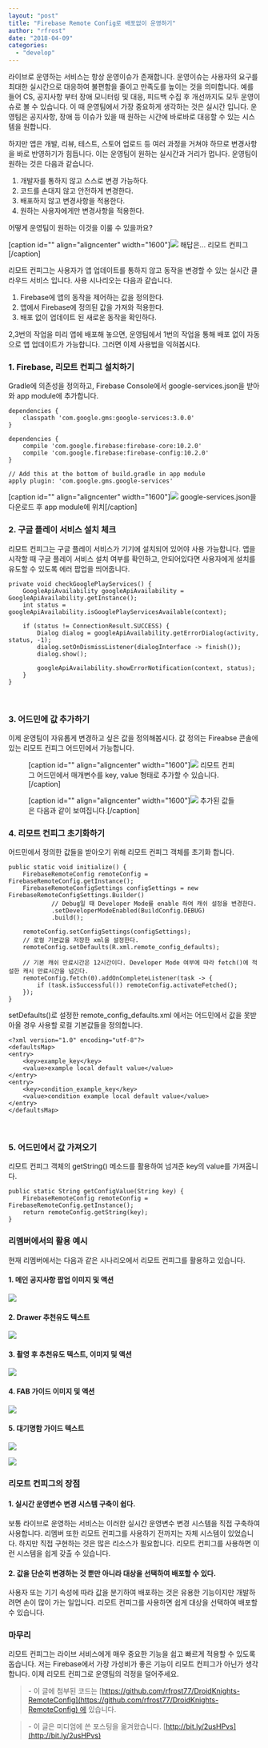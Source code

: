 ```yaml
---
layout: "post"
title: "Firebase Remote Config로 배포없이 운영하기"
author: "rfrost"
date: "2018-04-09"
categories: 
  - "develop"
---
```


라이브로 운영하는 서비스는 항상 운영이슈가 존재합니다. 운영이슈는 사용자의 요구를 최대한 실시간으로 대응하여 불편함을 줄이고 만족도를 높이는 것을 의미합니다. 예를 들어 CS, 공지사항 부터 장애 모니터링 및 대응, 피드백 수집 후 개선까지도 모두 운영이슈로 볼 수 있습니다. 이 때 운영팀에서 가장 중요하게 생각하는 것은 실시간 입니다. 운영팀은 공지사항, 장애 등 이슈가 있을 때 원하는 시간에 바로바로 대응할 수 있는 시스템을 원합니다.

하지만 앱은 개발, 리뷰, 테스트, 스토어 업로드 등 여러 과정을 거쳐야 하므로 변경사항을 바로 반영하기가 힘듭니다. 이는 운영팀이 원하는 실시간과 거리가 멉니다. 운영팀이 원하는 것은 다음과 같습니다.

1. 개발자를 통하지 않고 스스로 변경 가능하다.
2. 코드를 손대지 않고 안전하게 변경한다.
3. 배포하지 않고 변경사항을 적용한다.
4. 원하는 사용자에게만 변경사항을 적용한다.

어떻게 운영팀이 원하는 이것을 이룰 수 있을까요?

\[caption id="" align="aligncenter" width="1600"\]![](https://cdn-images-1.medium.com/max/1600/1*tadpqGa9KjLphMZYo6WgRA.jpeg) 해답은... 리모트 컨피그\[/caption\]

리모트 컨피그는 사용자가 앱 업데이트를 통하지 않고 동작을 변경할 수 있는 실시간 클라우드 서비스 입니다. 사용 시나리오는 다음과 같습니다.

1. Firebase에 앱의 동작을 제어하는 값을 정의한다.
2. 앱에서 Firebase에 정의된 값을 가져와 적용한다.
3. 배포 없이 업데이트 된 새로운 동작을 확인하다.

2,3번의 작업을 미리 앱에 배포해 놓으면, 운영팀에서 1번의 작업을 통해 배포 없이 자동으로 앱 업데이트가 가능합니다. 그러면 이제 사용법을 익혀봅시다.

### 1\. Firebase, 리모트 컨피그 설치하기

Gradle에 의존성을 정의하고, Firebase Console에서 google-services.json을 받아와 app module에 추가합니다.

```
dependencies {
    classpath 'com.google.gms:google-services:3.0.0'
}
```

```
dependencies {
    compile 'com.google.firebase:firebase-core:10.2.0'
    compile 'com.google.firebase:firebase-config:10.2.0'
}

// Add this at the bottom of build.gradle in app module
apply plugin: 'com.google.gms.google-services'
```

\[caption id="" align="aligncenter" width="1600"\]![](https://cdn-images-1.medium.com/max/1600/1*HwLZ93J-UwQSFGclrLbQkA.png) google-services.json을 다운로드 후 app module에 위치\[/caption\]

### 2\. 구글 플레이 서비스 설치 체크

리모트 컨피그는 구글 플레이 서비스가 기기에 설치되어 있어야 사용 가능합니다. 앱을 시작할 때 구글 플레이 서비스 설치 여부를 확인하고, 안되어있다면 사용자에게 설치를 유도할 수 있도록 에러 팝업을 띄어줍니다.

```
private void checkGooglePlayServices() {
    GoogleApiAvailability googleApiAvailability = GoogleApiAvailability.getInstance();
    int status = googleApiAvailability.isGooglePlayServicesAvailable(context);

    if (status != ConnectionResult.SUCCESS) {
        Dialog dialog = googleApiAvailability.getErrorDialog(activity, status, -1);
        dialog.setOnDismissListener(dialogInterface -> finish());
        dialog.show();

        googleApiAvailability.showErrorNotification(context, status);
    }
}
```

 

### 3\. 어드민에 값 추가하기

이제 운영팀이 자유롭게 변경하고 싶은 값을 정의해봅시다. 값 정의는 Fireabse 콘솔에 있는 리모트 컨피그 어드민에서 가능합니다.

<figure>

\[caption id="" align="aligncenter" width="1600"\]![](https://cdn-images-1.medium.com/max/1600/1*Sc1x-W2LSitCNELLgqvqhQ.png) 리모트 컨피그 어드민에서 매개변수를 key, value 형태로 추가할 수 있습니다.\[/caption\]

<figcaption>



\[caption id="" align="aligncenter" width="1600"\]![](https://cdn-images-1.medium.com/max/1600/1*eujrvHoc_GAhs4BFdi3J6g.png) 추가된 값들은 다음과 같이 보여집니다.\[/caption\]



</figcaption>



</figure>

### 4\. 리모트 컨피그 초기화하기

어드민에서 정의한 값들을 받아오기 위해 리모트 컨피그 객체를 초기화 합니다.

```
public static void initialize() {
    FirebaseRemoteConfig remoteConfig = FirebaseRemoteConfig.getInstance();
    FirebaseRemoteConfigSettings configSettings = new FirebaseRemoteConfigSettings.Builder()
            // Debug일 때 Developer Mode를 enable 하여 캐쉬 설정을 변경한다.
            .setDeveloperModeEnabled(BuildConfig.DEBUG)
            .build();

    remoteConfig.setConfigSettings(configSettings);
    // 로컬 기본값을 저장한 xml을 설정한다.
    remoteConfig.setDefaults(R.xml.remote_config_defaults);

    // 기본 캐쉬 만료시간은 12시간이다. Developer Mode 여부에 따라 fetch()에 적설한 캐시 만료시간을 넘긴다.
    remoteConfig.fetch(0).addOnCompleteListener(task -> {
        if (task.isSuccessful()) remoteConfig.activateFetched();
    });
}
```

setDefaults()로 설정한 remote\_config\_defaults.xml 에서는 어드민에서 값을 못받아올 경우 사용할 로컬 기본값들을 정의합니다.

```
<?xml version="1.0" encoding="utf-8"?>
<defaultsMap>
<entry>
    <key>example_key</key>
    <value>example local default value</value>
</entry>
<entry>
    <key>condition_example_key</key>
    <value>condition example local default value</value>
</entry>
</defaultsMap>
```

 

### 5\. 어드민에서 값 가져오기

리모트 컨피그 객체의 getString() 메소드를 활용하여 넘겨준 key의 value를 가져옵니다.

```
public static String getConfigValue(String key) {
    FirebaseRemoteConfig remoteConfig = FirebaseRemoteConfig.getInstance();
    return remoteConfig.getString(key);
}
```

### 리멤버에서의 활용 예시

현재 리멤버에서는 다음과 같은 시나리오에서 리모트 컨피그를 활용하고 있습니다.

#### 1\. 메인 공지사항 팝업 이미지 및 액션

![](https://cdn-images-1.medium.com/max/1600/1*4Nke7QJjcHtVrY00oAhbVw.png)

#### 2\. Drawer 추천유도 텍스트

![](https://cdn-images-1.medium.com/max/1600/1*51OLlpcxdoQJPc_onVu6gQ.png)

#### 3\. 촬영 후 추천유도 텍스트, 이미지 및 액션

![](https://cdn-images-1.medium.com/max/1600/1*woMr0GB9XjTCdekR66V3lQ.png)

#### 4\. FAB 가이드 이미지 및 액션

![](https://cdn-images-1.medium.com/max/1600/1*AUIopIeFfevdP0Px7YrpFw.png)

#### 5\. 대기명함 가이드 텍스트

![](https://cdn-images-1.medium.com/max/1200/1*MF3mZlOk0oOnyPjK6RWfYw.png)

![](https://cdn-images-1.medium.com/max/1200/1*zeFioOHYR16x_LutWWkWqQ.png)

### 리모트 컨피그의 장점

#### 1\. 실시간 운영변수 변경 시스템 구축이 쉽다.

보통 라이브로 운영하는 서비스는 이러한 실시간 운영변수 변경 시스템을 직접 구축하여 사용합니다. 리멤버 또한 리모트 컨피그를 사용하기 전까지는 자체 시스템이 있었습니다. 하지만 직접 구현하는 것은 많은 리소스가 필요합니다. 리모트 컨피그를 사용하면 이런 시스템을 쉽게 갖출 수 있습니다.

#### 2\. 값을 단순히 변경하는 것 뿐만 아니라 대상을 선택하여 배포할 수 있다.

사용자 또는 기기 속성에 따라 값을 분기하여 배포하는 것은 유용한 기능이지만 개발하려면 손이 많이 가는 일입니다. 리모트 컨피그를 사용하면 쉽게 대상을 선택하여 배포할 수 있습니다.

### 마무리

리모트 컨피그는 라이브 서비스에게 매우 중요한 기능을 쉽고 빠르게 적용할 수 있도록 돕습니다. 저는 Firebase에서 가장 가성비가 좋은 기능이 리모트 컨피그가 아닌가 생각합니다. 이제 리모트 컨피그로 운영팀의 걱정을 덜어주세요.

> \- 이 글에 첨부된 코드는 [https://github.com/rfrost77/DroidKnights-RemoteConfig](https://github.com/rfrost77/DroidKnights-RemoteConfig) 에 있습니다.

> \- 이 글은 미디엄에 쓴 포스팅을 옮겨왔습니다. [http://bit.ly/2usHPvs](http://bit.ly/2usHPvs)
